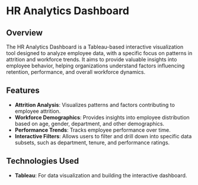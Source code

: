 # HR Analytics Dashboard

## Overview
The HR Analytics Dashboard is a Tableau-based interactive visualization tool designed to analyze employee data, with a specific focus on patterns in attrition and workforce trends. It aims to provide valuable insights into employee behavior, helping organizations understand factors influencing retention, performance, and overall workforce dynamics.

## Features
- **Attrition Analysis**: Visualizes patterns and factors contributing to employee attrition.
- **Workforce Demographics**: Provides insights into employee distribution based on age, gender, department, and other demographics.
- **Performance Trends**: Tracks employee performance over time.
- **Interactive Filters**: Allows users to filter and drill down into specific data subsets, such as department, tenure, and performance ratings.

## Technologies Used
- **Tableau**: For data visualization and building the interactive dashboard.


